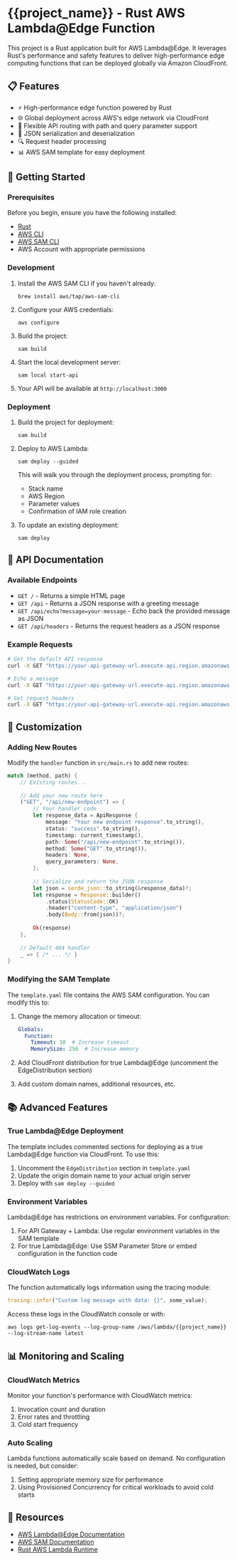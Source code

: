 # {{project_name}} - Rust AWS Lambda@Edge Function

This project is a Rust application built for AWS Lambda@Edge. It leverages Rust's performance and safety features to deliver high-performance edge computing functions that can be deployed globally via Amazon CloudFront.

## 📋 Features

- ⚡️ High-performance edge function powered by Rust
- 🌐 Global deployment across AWS's edge network via CloudFront
- 🧩 Flexible API routing with path and query parameter support
- 🔄 JSON serialization and deserialization
- 🔍 Request header processing
- 📊 AWS SAM template for easy deployment

## 🚀 Getting Started

### Prerequisites

Before you begin, ensure you have the following installed:
- [Rust](https://www.rust-lang.org/tools/install)
- [AWS CLI](https://aws.amazon.com/cli/)
- [AWS SAM CLI](https://docs.aws.amazon.com/serverless-application-model/latest/developerguide/serverless-sam-cli-install.html)
- AWS Account with appropriate permissions

### Development

1. Install the AWS SAM CLI if you haven't already:
   ```
   brew install aws/tap/aws-sam-cli
   ```

2. Configure your AWS credentials:
   ```
   aws configure
   ```

3. Build the project:
   ```
   sam build
   ```

4. Start the local development server:
   ```
   sam local start-api
   ```

5. Your API will be available at `http://localhost:3000`

### Deployment

1. Build the project for deployment:
   ```
   sam build
   ```

2. Deploy to AWS Lambda:
   ```
   sam deploy --guided
   ```
   
   This will walk you through the deployment process, prompting for:
   - Stack name
   - AWS Region
   - Parameter values
   - Confirmation of IAM role creation

3. To update an existing deployment:
   ```
   sam deploy
   ```

## 📖 API Documentation

### Available Endpoints

- `GET /` - Returns a simple HTML page
- `GET /api` - Returns a JSON response with a greeting message
- `GET /api/echo?message=your-message` - Echo back the provided message as JSON
- `GET /api/headers` - Returns the request headers as a JSON response

### Example Requests

```bash
# Get the default API response
curl -X GET "https://your-api-gateway-url.execute-api.region.amazonaws.com/prod/api"

# Echo a message
curl -X GET "https://your-api-gateway-url.execute-api.region.amazonaws.com/prod/api/echo?message=hello-world"

# Get request headers
curl -X GET "https://your-api-gateway-url.execute-api.region.amazonaws.com/prod/api/headers"
```

## 🔧 Customization

### Adding New Routes

Modify the `handler` function in `src/main.rs` to add new routes:

```rust
match (method, path) {
    // Existing routes...
    
    // Add your new route here
    ("GET", "/api/new-endpoint") => {
        // Your handler code
        let response_data = ApiResponse {
            message: "Your new endpoint response".to_string(),
            status: "success".to_string(),
            timestamp: current_timestamp(),
            path: Some("/api/new-endpoint".to_string()),
            method: Some("GET".to_string()),
            headers: None,
            query_parameters: None,
        };
        
        // Serialize and return the JSON response
        let json = serde_json::to_string(&response_data)?;
        let response = Response::builder()
            .status(StatusCode::OK)
            .header("content-type", "application/json")
            .body(Body::from(json))?;
        
        Ok(response)
    },
    
    // Default 404 handler
    _ => { /* ... */ }
}
```

### Modifying the SAM Template

The `template.yaml` file contains the AWS SAM configuration. You can modify this to:

1. Change the memory allocation or timeout:
   ```yaml
   Globals:
     Function:
       Timeout: 10  # Increase timeout
       MemorySize: 256  # Increase memory
   ```

2. Add CloudFront distribution for true Lambda@Edge (uncomment the EdgeDistribution section)

3. Add custom domain names, additional resources, etc.

## 📚 Advanced Features

### True Lambda@Edge Deployment

The template includes commented sections for deploying as a true Lambda@Edge function via CloudFront. To use this:

1. Uncomment the `EdgeDistribution` section in `template.yaml`
2. Update the origin domain name to your actual origin server
3. Deploy with `sam deploy --guided`

### Environment Variables

Lambda@Edge has restrictions on environment variables. For configuration:

1. For API Gateway + Lambda: Use regular environment variables in the SAM template
2. For true Lambda@Edge: Use SSM Parameter Store or embed configuration in the function code

### CloudWatch Logs

The function automatically logs information using the tracing module:

```rust
tracing::info!("Custom log message with data: {}", some_value);
```

Access these logs in the CloudWatch console or with:
```
aws logs get-log-events --log-group-name /aws/lambda/{{project_name}} --log-stream-name latest
```

## 📊 Monitoring and Scaling

### CloudWatch Metrics

Monitor your function's performance with CloudWatch metrics:

1. Invocation count and duration
2. Error rates and throttling
3. Cold start frequency

### Auto Scaling

Lambda functions automatically scale based on demand. No configuration is needed, but consider:

1. Setting appropriate memory size for performance
2. Using Provisioned Concurrency for critical workloads to avoid cold starts

## 📖 Resources

- [AWS Lambda@Edge Documentation](https://docs.aws.amazon.com/lambda/latest/dg/lambda-edge.html)
- [AWS SAM Documentation](https://docs.aws.amazon.com/serverless-application-model/latest/developerguide/what-is-sam.html)
- [Rust AWS Lambda Runtime](https://github.com/awslabs/aws-lambda-rust-runtime)
